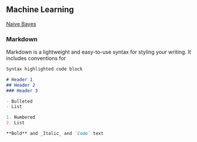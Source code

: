 ## Machine Learning 

<a href="https://raw.githubusercontent.com/LouisJEANPIERRE/site/master/NaiveBayes.md/Naive_Bayes.html">Naive Bayes</a>




### Markdown

Markdown is a lightweight and easy-to-use syntax for styling your writing. It includes conventions for

```markdown
Syntax highlighted code block

# Header 1
## Header 2
### Header 3

- Bulleted
- List

1. Numbered
2. List

**Bold** and _Italic_ and `Code` text

```


